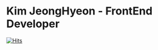 # Kim JeongHyeon - FrontEnd Developer


[![Hits](https://hits.seeyoufarm.com/api/count/incr/badge.svg?url=https%3A%2F%2Fgithub.com%2FMoomi98&count_bg=%2379C83D&title_bg=%23555555&icon=react.svg&icon_color=%23659BDC&title=hits&edge_flat=false)](https://hits.seeyoufarm.com)
